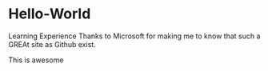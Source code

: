 # Hello-World
Learning Experience
Thanks to Microsoft for making me to know that such a GREAt site as Github exist.

This is awesome
